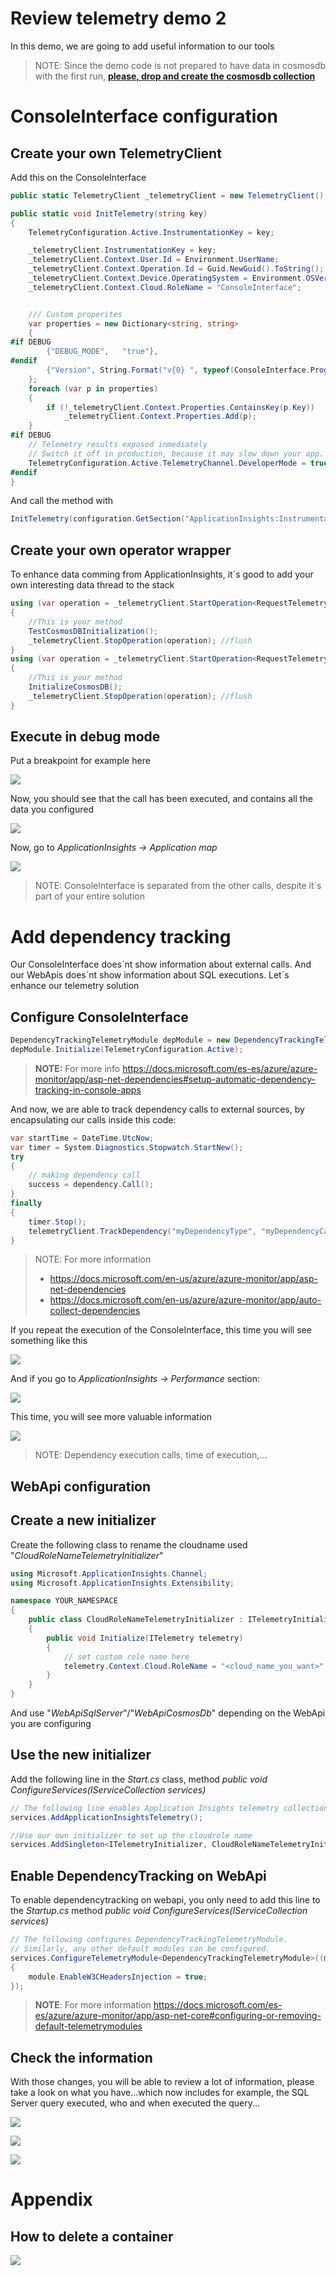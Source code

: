 # Review telemetry demo 2

In this demo, we are going to add useful information to our tools

> NOTE: Since the demo code is not prepared to have data in cosmosdb with the first run, [**please, drop and create the cosmosdb collection**](#how-to-delete-a-container)


# ConsoleInterface configuration

## Create your own TelemetryClient

Add this on the ConsoleInterface 
```csharp
public static TelemetryClient _telemetryClient = new TelemetryClient();

public static void InitTelemetry(string key)
{            
    TelemetryConfiguration.Active.InstrumentationKey = key;

    _telemetryClient.InstrumentationKey = key;
    _telemetryClient.Context.User.Id = Environment.UserName;
    _telemetryClient.Context.Operation.Id = Guid.NewGuid().ToString();
    _telemetryClient.Context.Device.OperatingSystem = Environment.OSVersion.ToString();
    _telemetryClient.Context.Cloud.RoleName = "ConsoleInterface";


    /// Custom properites
    var properties = new Dictionary<string, string>
    {
#if DEBUG
        {"DEBUG_MODE",   "true"},
#endif
        {"Version", String.Format("v{0} ", typeof(ConsoleInterface.Program).Assembly.GetName().Version) }
    };
    foreach (var p in properties)
    {
        if (!_telemetryClient.Context.Properties.ContainsKey(p.Key))
            _telemetryClient.Context.Properties.Add(p);
    }
#if DEBUG
    // Telemetry results exposed inmediately 
    // Switch it off in production, because it may slow down your app.
    TelemetryConfiguration.Active.TelemetryChannel.DeveloperMode = true;
#endif
}
```

And call the method with

```csharp
InitTelemetry(configuration.GetSection("ApplicationInsights:InstrumentationKey").Value);
```

## Create your own operator wrapper

To enhance data comming from ApplicationInsights, it´s good to add your own interesting data thread to the stack

```csharp
using (var operation = _telemetryClient.StartOperation<RequestTelemetry>("TestCosmosDBInitialization"))
{
    //This is your method
    TestCosmosDBInitialization();
    _telemetryClient.StopOperation(operation); //flush
}
using (var operation = _telemetryClient.StartOperation<RequestTelemetry>("InitializeCosmosDB"))
{
    //This is your method
    InitializeCosmosDB();
    _telemetryClient.StopOperation(operation); //flush
}
```

## Execute in debug mode

Put a breakpoint for example here

![](Misc/bp1.png)

Now, you should see that the call has been executed, and contains all the data you configured

![](Misc/d5.png)

Now, go to _ApplicationInsights -> Application map_

![](Misc/am1.png)

>NOTE: ConsoleInterface is separated from the other calls, despite it´s part of your entire solution

# Add dependency tracking

Our ConsoleInterface does´nt show information about external calls. And our WebApis does´nt show information about SQL executions. Let´s enhance our telemetry solution

## Configure ConsoleInterface

```csharp
DependencyTrackingTelemetryModule depModule = new DependencyTrackingTelemetryModule();
depModule.Initialize(TelemetryConfiguration.Active);
```

> **NOTE:** For more info https://docs.microsoft.com/es-es/azure/azure-monitor/app/asp-net-dependencies#setup-automatic-dependency-tracking-in-console-apps

And now, we are able to track dependency calls to external sources, by encapsulating our calls inside this code:

```csharp
var startTime = DateTime.UtcNow;
var timer = System.Diagnostics.Stopwatch.StartNew();
try
{
    // making dependency call
    success = dependency.Call();
}
finally
{
    timer.Stop();
    telemetryClient.TrackDependency("myDependencyType", "myDependencyCall", "myDependencyData",  startTime, timer.Elapsed, success);
}
```

>NOTE: For more information
> - https://docs.microsoft.com/en-us/azure/azure-monitor/app/asp-net-dependencies
> - https://docs.microsoft.com/en-us/azure/azure-monitor/app/auto-collect-dependencies



If you repeat the execution of the ConsoleInterface, this time you will see something like this

![](Misc/am2.png)

And if you go to _ApplicationInsights -> Performance_ section:

![](Misc/d6.png)

This time, you will see more valuable information

![](Misc/d7.png)

>NOTE: Dependency execution calls, time of execution,...


## WebApi configuration

## Create a new initializer
Create the following class to rename the cloudname used "_CloudRoleNameTelemetryInitializer_"

```csharp
using Microsoft.ApplicationInsights.Channel;
using Microsoft.ApplicationInsights.Extensibility;

namespace YOUR_NAMESPACE
{
    public class CloudRoleNameTelemetryInitializer : ITelemetryInitializer
    {
        public void Initialize(ITelemetry telemetry)
        {
            // set custom role name here
            telemetry.Context.Cloud.RoleName = "<cloud_name_you_want>";
        }
    }
}
```

And use "_WebApiSqlServer_"/"_WebApiCosmosDb_" depending on the WebApi you are configuring

## Use the new initializer

Add the following line in the _Start.cs_ class, method  _public void ConfigureServices(IServiceCollection services)_

```csharp
// The following line enables Application Insights telemetry collection.
services.AddApplicationInsightsTelemetry();

//Use our own initializer to set up the cloudrole name
services.AddSingleton<ITelemetryInitializer, CloudRoleNameTelemetryInitializer>();
```

## Enable DependencyTracking on WebApi

To enable dependencytracking on webapi, you only need to add this line to the _Startup.cs_ method _public void ConfigureServices(IServiceCollection services)_

```csharp
// The following configures DependencyTrackingTelemetryModule.
// Similarly, any other default modules can be configured.
services.ConfigureTelemetryModule<DependencyTrackingTelemetryModule>((module, o) =>
{
    module.EnableW3CHeadersInjection = true;
});
```
> **NOTE**: For more information https://docs.microsoft.com/es-es/azure/azure-monitor/app/asp-net-core#configuring-or-removing-default-telemetrymodules

## Check the information

With those changes, you will be able to review a lot of information, please take a look on what you have...which now includes for example, the SQL Server query executed, who and when executed the query...

![](Misc/end.png)

![](Misc/play1.png)

![](Misc/play2.png)

# Appendix 

## How to delete a container

![](Misc/deletecontainer.png)